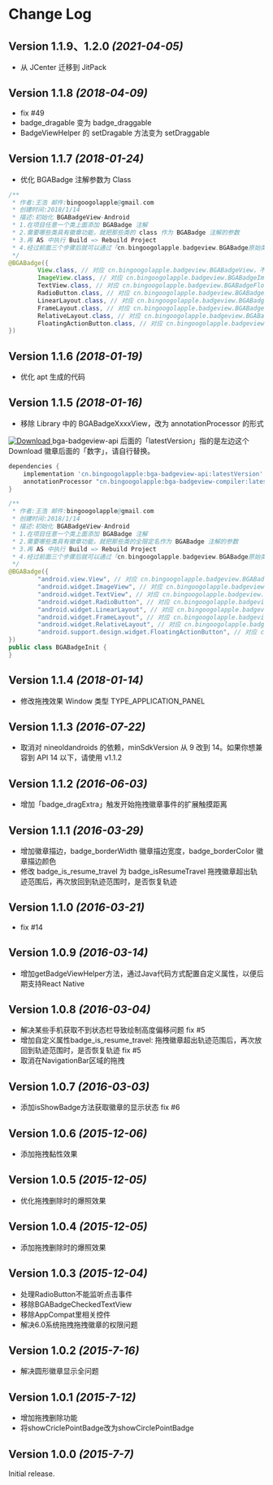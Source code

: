 Change Log
==========

Version 1.1.9、1.2.0 *(2021-04-05)*
----------------------------

- 从 JCenter 迁移到 JitPack

Version 1.1.8 *(2018-04-09)*
----------------------------

- fix #49
- badge_dragable 变为 badge_draggable
- BadgeViewHelper 的 setDragable 方法变为 setDraggable

Version 1.1.7 *(2018-01-24)*
----------------------------

- 优化 BGABadge 注解参数为 Class
```Java
/**
 * 作者:王浩 邮件:bingoogolapple@gmail.com
 * 创建时间:2018/1/14
 * 描述:初始化 BGABadgeView-Android
 * 1.在项目任意一个类上面添加 BGABadge 注解
 * 2.需要哪些类具有徽章功能，就把那些类的 class 作为 BGABadge 注解的参数
 * 3.再 AS 中执行 Build => Rebuild Project
 * 4.经过前面三个步骤后就可以通过「cn.bingoogolapple.badgeview.BGABadge原始类名」来使用徽章控件了
 */
@BGABadge({
        View.class, // 对应 cn.bingoogolapple.badgeview.BGABadgeView，不想用这个类的话就删了这一行
        ImageView.class, // 对应 cn.bingoogolapple.badgeview.BGABadgeImageView，不想用这个类的话就删了这一行
        TextView.class, // 对应 cn.bingoogolapple.badgeview.BGABadgeFloatingTextView，不想用这个类的话就删了这一行
        RadioButton.class, // 对应 cn.bingoogolapple.badgeview.BGABadgeRadioButton，不想用这个类的话就删了这一行
        LinearLayout.class, // 对应 cn.bingoogolapple.badgeview.BGABadgeLinearLayout，不想用这个类的话就删了这一行
        FrameLayout.class, // 对应 cn.bingoogolapple.badgeview.BGABadgeFrameLayout，不想用这个类的话就删了这一行
        RelativeLayout.class, // 对应 cn.bingoogolapple.badgeview.BGABadgeRelativeLayout，不想用这个类的话就删了这一行
        FloatingActionButton.class, // 对应 cn.bingoogolapple.badgeview.BGABadgeFloatingActionButton，不想用这个类的话就删了这一行
})
```

Version 1.1.6 *(2018-01-19)*
----------------------------

- 优化 apt 生成的代码

Version 1.1.5 *(2018-01-16)*
----------------------------

- 移除 Library 中的 BGABadgeXxxxView，改为 annotationProcessor 的形式

[ ![Download](https://api.bintray.com/packages/bingoogolapple/maven/bga-badgeview-api/images/download.svg) ](https://bintray.com/bingoogolapple/maven/bga-badgeview-api/_latestVersion) bga-badgeview-api 后面的「latestVersion」指的是左边这个 Download 徽章后面的「数字」，请自行替换。

```groovy
dependencies {
    implementation 'cn.bingoogolapple:bga-badgeview-api:latestVersion'
    annotationProcessor "cn.bingoogolapple:bga-badgeview-compiler:latestVersion"
}
```

```Java
/**
 * 作者:王浩 邮件:bingoogolapple@gmail.com
 * 创建时间:2018/1/14
 * 描述:初始化 BGABadgeView-Android
 * 1.在项目任意一个类上面添加 BGABadge 注解
 * 2.需要哪些类具有徽章功能，就把那些类的全限定名作为 BGABadge 注解的参数
 * 3.再 AS 中执行 Build => Rebuild Project
 * 4.经过前面三个步骤后就可以通过「cn.bingoogolapple.badgeview.BGABadge原始类名」来使用徽章控件了
 */
@BGABadge({
        "android.view.View", // 对应 cn.bingoogolapple.badgeview.BGABadgeView
        "android.widget.ImageView", // 对应 cn.bingoogolapple.badgeview.BGABadgeImageView
        "android.widget.TextView", // 对应 cn.bingoogolapple.badgeview.BGABadgeFloatingTextView
        "android.widget.RadioButton", // 对应 cn.bingoogolapple.badgeview.BGABadgeRadioButton
        "android.widget.LinearLayout", // 对应 cn.bingoogolapple.badgeview.BGABadgeLinearLayout
        "android.widget.FrameLayout", // 对应 cn.bingoogolapple.badgeview.BGABadgeFrameLayout
        "android.widget.RelativeLayout", // 对应 cn.bingoogolapple.badgeview.BGABadgeRelativeLayout
        "android.support.design.widget.FloatingActionButton", // 对应 cn.bingoogolapple.badgeview.BGABadgeFloatingActionButton
})
public class BGABadgeInit {
}
```

Version 1.1.4 *(2018-01-14)*
----------------------------

- 修改拖拽效果 Window 类型 TYPE_APPLICATION_PANEL

Version 1.1.3 *(2016-07-22)*
----------------------------

- 取消对 nineoldandroids 的依赖，minSdkVersion 从 9 改到 14。如果你想兼容到 API 14 以下，请使用 v1.1.2

Version 1.1.2 *(2016-06-03)*
----------------------------

- 增加「badge_dragExtra」触发开始拖拽徽章事件的扩展触摸距离

Version 1.1.1 *(2016-03-29)*
----------------------------

- 增加徽章描边，badge_borderWidth 徽章描边宽度，badge_borderColor 徽章描边颜色
- 修改 badge_is_resume_travel 为 badge_isResumeTravel 拖拽徽章超出轨迹范围后，再次放回到轨迹范围时，是否恢复轨迹

Version 1.1.0 *(2016-03-21)*
----------------------------

- fix #14

Version 1.0.9 *(2016-03-14)*
----------------------------

- 增加getBadgeViewHelper方法，通过Java代码方式配置自定义属性，以便后期支持React Native

Version 1.0.8 *(2016-03-04)*
----------------------------

- 解决某些手机获取不到状态栏导致绘制高度偏移问题  fix #5
- 增加自定义属性badge_is_resume_travel: 拖拽徽章超出轨迹范围后，再次放回到轨迹范围时，是否恢复轨迹  fix #5
- 取消在NavigationBar区域的拖拽

Version 1.0.7 *(2016-03-03)*
----------------------------

- 添加isShowBadge方法获取徽章的显示状态  fix #6

Version 1.0.6 *(2015-12-06)*
----------------------------

- 添加拖拽黏性效果

Version 1.0.5 *(2015-12-05)*
----------------------------

- 优化拖拽删除时的爆照效果

Version 1.0.4 *(2015-12-05)*
----------------------------

- 添加拖拽删除时的爆照效果

Version 1.0.3 *(2015-12-04)*
----------------------------

- 处理RadioButton不能监听点击事件
- 移除BGABadgeCheckedTextView
- 移除AppCompat里相关控件
- 解决6.0系统拖拽拖拽徽章的权限问题

Version 1.0.2 *(2015-7-16)*
----------------------------

- 解决圆形徽章显示全问题

Version 1.0.1 *(2015-7-12)*
----------------------------

- 增加拖拽删除功能
- 将showCriclePointBadge改为showCirclePointBadge

Version 1.0.0 *(2015-7-7)*
----------------------------

Initial release.